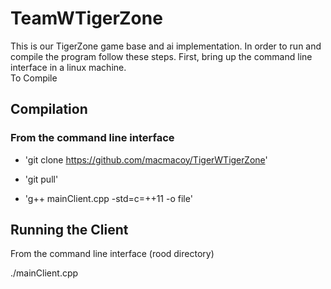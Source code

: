 # TeamWTigerZone

This is our TigerZone game base and ai implementation.  In order to run and compile the program follow these steps.  First, bring up the command line interface in a linux machine.  
To Compile

## Compilation

### From the command line interface

+ 'git clone https://github.com/macmacoy/TigerWTigerZone'

+ 'git pull'

+ 'g++ mainClient.cpp -std=c=++11 -o file'

## Running the Client

From the command line interface (rood directory)

./mainClient.cpp
